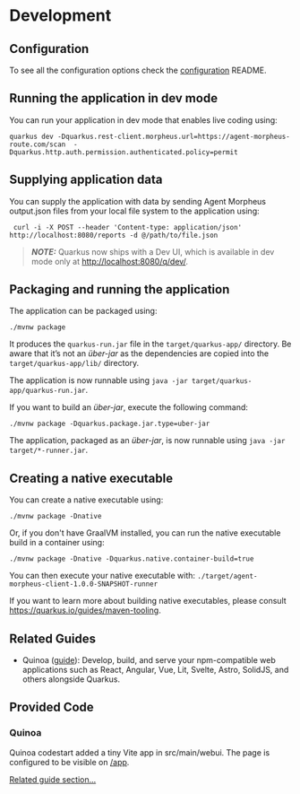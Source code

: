# Development

## Configuration

To see all the configuration options check the [configuration](./configuration.md) README.

## Running the application in dev mode

You can run your application in dev mode that enables live coding using:

```shell script
quarkus dev -Dquarkus.rest-client.morpheus.url=https://agent-morpheus-route.com/scan  -Dquarkus.http.auth.permission.authenticated.policy=permit
```

## Supplying application data

You can supply the application with data by sending Agent Morpheus output.json files from your local file system to the application using:

```shell script
 curl -i -X POST --header 'Content-type: application/json'    http://localhost:8080/reports -d @/path/to/file.json
```

> **_NOTE:_**  Quarkus now ships with a Dev UI, which is available in dev mode only at <http://localhost:8080/q/dev/>.

## Packaging and running the application

The application can be packaged using:

```shell script
./mvnw package
```

It produces the `quarkus-run.jar` file in the `target/quarkus-app/` directory.
Be aware that it’s not an _über-jar_ as the dependencies are copied into the `target/quarkus-app/lib/` directory.

The application is now runnable using `java -jar target/quarkus-app/quarkus-run.jar`.

If you want to build an _über-jar_, execute the following command:

```shell script
./mvnw package -Dquarkus.package.jar.type=uber-jar
```

The application, packaged as an _über-jar_, is now runnable using `java -jar target/*-runner.jar`.

## Creating a native executable

You can create a native executable using:

```shell script
./mvnw package -Dnative
```

Or, if you don't have GraalVM installed, you can run the native executable build in a container using:

```shell script
./mvnw package -Dnative -Dquarkus.native.container-build=true
```

You can then execute your native executable with: `./target/agent-morpheus-client-1.0.0-SNAPSHOT-runner`

If you want to learn more about building native executables, please consult <https://quarkus.io/guides/maven-tooling>.

## Related Guides

- Quinoa ([guide](https://quarkiverse.github.io/quarkiverse-docs/quarkus-quinoa/dev/index.html)): Develop, build, and serve your npm-compatible web applications such as React, Angular, Vue, Lit, Svelte, Astro, SolidJS, and others alongside Quarkus.

## Provided Code

### Quinoa

Quinoa codestart added a tiny Vite app in src/main/webui. The page is configured to be visible on <a href="/app">/app</a>.

[Related guide section...](https://quarkiverse.github.io/quarkiverse-docs/quarkus-quinoa/dev/index.html)
